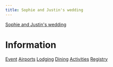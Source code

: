 ```yaml
---
title: Sophie and Justin's wedding
---
```


[Sophie and Justin's wedding](/index.html)

# Information

<div class="tabs">
  <nav>
    <a href="?tab=event" class="">Event</a>
    <a href="?tab=airports" class="">Airports</a>
    <a href="?tab=lodging" class="">Lodging</a>
    <a href="?tab=dining" class="">Dining</a>
    <a href="?tab=activities" class="">Activities</a>
    <a href="?tab=registry" class="">Registry</a>
  </nav>
  <div id="event" style="display: none;">

### Schedule

The ceremony and reception will take place starting at 4 in the
afternoon on September 2nd, 2023.

Cockail attire with comfortable shoes to walk on the lawn.

### Venue

Bishop Farm

<!-- <p><a href="tel:+1 603-838-2474">603-838-2474</a></p> -->

[33 Bishop Cutoff, Lisbon, NH 03585](https://goo.gl/maps/kujRwqkbwYT615fv9)

[Website](https://www.bishopfarm.com/)

  </div>
  <div id="airports" style="display: none;">

### Manchester (MHT)

Distance: 110 miles, 1:45 to 2 hours

[Directions to Bishop Farm](https://goo.gl/maps/F2vCPuTZGTv3dWDt5)

[Directions to Hampton Inn](https://goo.gl/maps/Nqh89XyJ7HCZnXHd9)

[Website](https://www.flymanchester.com/)

### Burlington (BTV)

Distance: 93 miles, 1:45 to 2 hours

[Directions to Bishop Farm](https://goo.gl/maps/3Fi4Y1Vzi98MUiW2A)

[Directions to Hampton Inn](https://goo.gl/maps/i2SL4g8UKngMtwDTA)

[Website](http://www.btv.aero/)

### Boston (BOS)

Distance: 156 miles, 2:30 to 3 hours

[Directions to Bishop Farm](https://goo.gl/maps/aCSpajfUgmafKoT89)

[Directions to Hampton Inn](https://goo.gl/maps/nZByKLGwckRDQMt86)

[Website](https://www.massport.com/logan-airport)

  </div>
  <div id="lodging" style="display: none;">

### For our family

We are taking care of lodging.  Please contact us for all the details.

### For our friends

The Hampton Inn in Littleton is a 10-minute drive from our wedding
venue.  You will receive 10% off standard rooms (1 king bed or 2 queen
beds).

If booking online, use the booking link below to get the special rate.
If booking by phone, mention the Desbiens/Ross wedding.

#### Hampton Inn

[Booking link](https://www.hilton.com/en/book/reservation/deeplink/?ctyhocn=LTNNHHX&corporateCode=0003248610)

<p><a href="tel:+1 603-444-0025">603-444-0025</a></p>

[580 Meadow St, Littleton, NH 03561](https://goo.gl/maps/CgWXhYPPpE5t2T6eA)

#### Other options

There are also several AirBnB and VRBO properties in the area.

  </div>
  <div id="dining" style="display: none;">

Local restaurants and breweries that we enjoy

## Bethlehem

### Cold Mountain Cafe

[2015 Main St, Bethlehem, NH](https://goo.gl/maps/5wqMuVXC3oLyB8NC8)

[Website](https://www.coldmountaincafe.com/)

### El Mirador

[1901 Main St, Bethlehem, NH](https://goo.gl/maps/bs8yrnnbboFN5iWx8)

[Website](https://www.facebook.com/ELMIRADORRESTARAUNTENH/menu)

### Rek-Lis Brewing Company

### Rosa Flamingos

Despite what the name suggests, this is Italian food.  They have a
nice patio.

[2312 Main Street, Bethlehem, NH](https://goo.gl/maps/Lbai948Rk8gJSKCE7)

[Website](https://rosaflamingosrestaurant.com/)

## Franconia and Sugar Hill

### Chef Joe's Catering

[651 Main St, Franconia, NH](https://goo.gl/maps/WZcR2uiwvoDFxnr2A)

[Website](https://chefjoescatering.com/the-bistro/bistro-menu/)

### Iron Furnace Brewing

[115 Main St, Franconia, NH](https://goo.gl/maps/diTt6G3BQiqrPFww6)

[Website](http://ironfurnacebrewing.com/)

### Polly's Pancake Parlor

XXX Nice views from here and Sugar Hill.

[672 Sugar Hill Rd, Sugar Hill, NH](https://goo.gl/maps/tcnksnWReUiwHtn1A)

[Website](http://www.pollyspancakeparlor.com/)

## Littleton

### Beal House

[Website](https://www.thebealhouseinn.com/)

### The Coffee Pot

Justin's favorite breakfast place in Littleton.  It's very compact
inside.

[Website](http://thecoffeepotrestaurant.com/)

### Jack and Fin's

XXX Grilled cheese!  Also, cupcakes, if you are into that sort of
thing.

### Little Grille

Brazilian dishes, burgers, and the best Tex-Mex in Littleton.

[62 Cottage St, Littleton, NH](https://goo.gl/maps/1HXH7wfUpeA8752u6)

[Website](https://www.facebook.com/thelittlegrille/)

### Littleton Diner

A classic diner.  Their corned beef hash is the best in town.

[Website](http://www.littletondiner.com/)

### Littleton Freehouse

[28 Cottage St, Littleton, NH](https://goo.gl/maps/ivpUsNJTg3AGfVc66)

[Website](http://www.littletonfreehouse.com/)

### Schilling Beer Co.

Really good European-style beer and excellent pizza.

[18 Mill St, Littleton, NH](https://goo.gl/maps/JpC8QFYBJqpCb6kdA)

[Website](http://www.schillingbeer.com/)

### Taste the Thai

[406 Union St, Littleton, NH](https://goo.gl/maps/cEDpQwgWf6FnkgNA9)

[Website](http://www.tastethethaiandsushihouse.com/)

### Timbir Alley

### Wildbloom Beer

XXX Very good (and inventive) beer here.
XXX No food (just beer), but Jack and Fin's is downstairs, and you can bring your food up.

[Website](https://www.yelp.com/biz/wildbloom-beer-littleton)

  </div>
  <div id="activities" style="display: none;">

Things you might enjoy doing while you are in the area

### Crawford Notch

### Downtown Littleton

XXX Shops and more shops!
XXX Library and Pollyanna
XXX The opera house
XXX Lahout's
XXX Crumb Bumb and Chutters
XXX Toys, books, antiques!
XXX Crafts, clothes!

### Franconia Notch

### Kancamagus highway

XXX Stop at the falls

### Mount Washington Hotel

### Moore Reservoir

A nice place to go hiking, swimming, and kayaking.

https://northcountrykayak.com/

https://www.whitemountainadventuresports.com/

### PRKR MTN Trails

This trail system has an entrance next to our house in Littleton, so
we use it often.

[Website](https://prkrmtn.org/)

  </div>
  <div id="registry" style="display: none;">

Your presence at our wedding is more than enough.  In lieu of gifts,
please consider making a donation to one of these charities:

### The Cohos Trail Association (TCTA)

Sophie and Justin hiked this wonderful trail in northern New Hampshire
in July 2020, and Sophie now serves on the board of the TCTA. The TCTA
is an all-volunteer organization, so donations go directly to
maintaining and improving the trail and to developing resources for
hikers.

[Learn more](https://www.cohostrail.org/)

[Donate](https://www.cohostrail.org/donate/)

### New Hampshire Food Bank

94,450 people in New Hampshire are facing hunger. The New Hampshire
Food Bank provides nutritious food, including a mobile food pantry
which comes to rural areas like Littleton. Your donation will help
people in our community.

[Learn more](https://nhfoodbank.org/)

[Donate](https://nhfoodbank.org/get-involved/donate/)

###  White Mountain Science, Inc (WMSI)

Sophie and Justin have experienced first hand how early exposure to
science and engineering can make an impact on one's life. Pronounced
"whimsy", WMSI is based in Littleton and provides STEM (science,
technology, engineering, and math) knowledge and skills to students
and teachers in northern New Hampshire.

[Learn more](https://www.whitemountainscience.org/)

[Donate](https://secure.squarespace.com/checkout/donate?donatePageId=6332fe630303d77317f94f1c&websiteId=531a9033e4b0c39be0c8e235&mc_cid=bfcbb461b5&mc_eid=5c1289b71c)

  </div>
</div>
